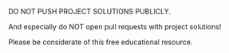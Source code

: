 DO NOT PUSH PROJECT SOLUTIONS PUBLICLY.

And especially do NOT open pull requests with project solutions!

Please be considerate of this free educational resource.
